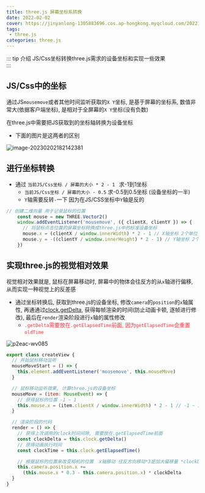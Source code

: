 ```yaml
---
title: three.js 屏幕坐标系转换
date: 2022-02-02
cover: https://jinyanlong-1305883696.cos.ap-hongkong.myqcloud.com/202211161553849.jpg
tags:
 - three.js
categories: three.js
---
```


::: tip 介绍
JS/Css坐标转换three.js需求的设备坐标和实现一些效果<br>
:::

<!-- more -->

## JS/Css中的坐标

通过JS`mousemove`或者其他时间监听获取的`X Y`坐标, 是基于屏幕的坐标系, 数值非常大(依据客户端坐标), 是相对于全屏幕的`X Y`坐标(没有负数)

在three.js中需要把JS获取到的坐标轴转换为设备坐标

* 下面的图片是这两者的区别 

![image-20230202182142381](https://jinyanlong-1305883696.cos.ap-hongkong.myqcloud.com/202302021821413.png)

## 进行坐标转换

* 通过 `当前JS/Css坐标 / 屏幕的大小 * 2 - 1 ` 求-1到1坐标
  * `当前JS/Css坐标 / 屏幕的大小 - 0.5`  求-0.5到0.5坐标 (设备坐标的一半)
  * `Y`轴需要反转`-`一下 因为在JS/CSS坐标中`Y`轴是反的
  

```js
// 创建二维向量 用于记录鼠标的位置
    const mouse = new THREE.Vector2()
    window.addEventListener('mousemove', ({ clientX, clientY }) => {
      // 将鼠标点击位置的屏幕坐标转换成three.js中的标准设备坐标
      mouse.x = (clientX / window.innerWidth) * 2 - 1 // X轴坐标 2个单位 -1到1
      mouse.y = -((clientY / window.innerHeight) * 2 - 1) // Y轴坐标 2个单位 -1到1 这里需要反转一下 因为在JS/CSS坐标中Y轴是反的
    })
```

## 实现three.js的视觉相对效果

视觉相对效果就是, 鼠标在屏幕移动时, 屏幕中的物体会往反方的从`x`轴进行偏移, 从而实现一种视觉上的反差感

* 通过坐标转换后, 获取到three.js的设备坐标, 修改`camera`的`position`的`x`轴属性, 再通通过[clock.getDelta](https://threejs.org/docs/index.html?q=clock#api/zh/core/Clock), 获得每帧渲染的时间(防止动画卡顿, 逐帧进行修改), 最后在`render`渲染阶段进行`x`轴的属性修改
  * <font color=#ff3040>`.getDelta`需要放在`.getElapsedTime`前面, 因为`getElapsedTime`会重置`oldTime`</font>

![p2eac-wv085](https://jinyanlong-1305883696.cos.ap-hongkong.myqcloud.com/202302021845875.gif)

```js
export class createView {
  // 开始鼠标移动监听
  mouseMoveStart = () => {
    this.element.addEventListener('mousemove', this.mouseMove)
  }

  // 鼠标移动监听效果, 计算three.js的设备坐标
  mouseMove = (item: MouseEvent) => {
    // 获得鼠标的位置 -1 ~ 1
    this.mouse.x = (item.clientX / window.innerWidth) * 2 - 1 // -1 ~ 1
  }

  // 渲染阶段的代码
  render = () => {
    // 获得上次调用的clock时间间隙, 需要放在.getElapsedTime前面
    const clockDelta = this.clock.getDelta()
    // 获得动画执行时间
    const clockTime = this.clock.getElapsedTime()

    // 根据鼠标的位置来改变相机的位置  x轴移动 往反方向移动*3是加大偏移量 *clockDelta是为了让动画更加平滑随着动画帧数的推移
    this.camera.position.x +=
      (this.mouse.x * 0.3 - this.camera.position.x) * clockDelta
  }
}

```

